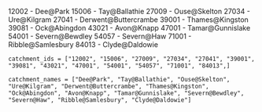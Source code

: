 12002 - Dee@Park
15006 - Tay@Ballathie
27009 - Ouse@Skelton
27034 - Ure@Kilgram
27041 - Derwent@Buttercrambe
39001 - Thames@Kingston
39081 - Ock@Abingdon
43021 - Avon@Knapp
47001 - Tamar@Gunnislake
54001 - Severn@Bewdley
54057 - Severn@Haw
71001 - Ribble@Samlesbury
84013 - Clyde@Daldowie

```
catchment_ids = ["12002", "15006", "27009", "27034", "27041", "39001", "39081", "43021", "47001", "54001", "54057", "71001", "84013",]

catchment_names = ["Dee@Park", "Tay@Ballathie", "Ouse@Skelton", "Ure@Kilgram", "Derwent@Buttercrambe", "Thames@Kingston", "Ock@Abingdon", "Avon@Knapp", "Tamar@Gunnislake", "Severn@Bewdley", "Severn@Haw", "Ribble@Samlesbury", "Clyde@Daldowie"]
```
